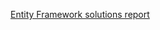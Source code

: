 <a href="https://github.com/basiav/Databases-2021/blob/72537d9d637497acf6cf83dda7fd4f4a27264db0/EF/EntityFramework-Report.pdf">Entity Framework solutions report</a>

